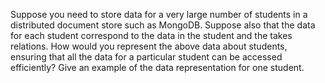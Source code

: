 Suppose you need to store data for a very large number of students in a distributed
document store such as MongoDB. Suppose also that the data for
each student correspond to the data in the student and the takes relations.
How would you represent the above data about students, ensuring that all the
data for a particular student can be accessed efficiently? Give an example of
the data representation for one student.
